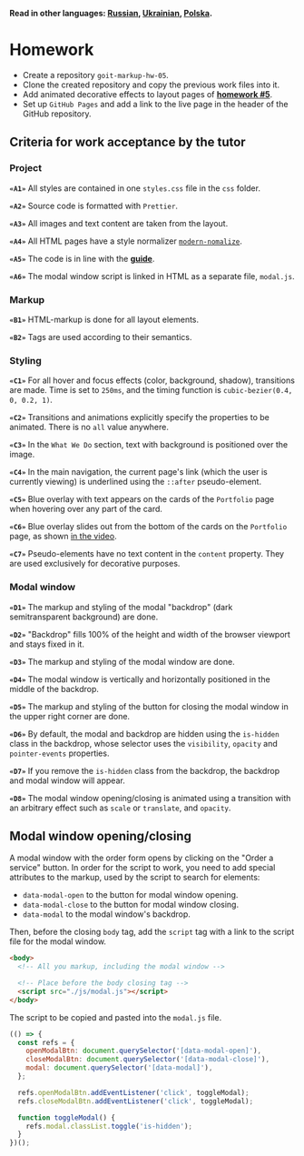 **Read in other languages: [Russian](README.md), [Ukrainian](README.ua.md), [Polska](README.pl.md).**

# Homework

- Create a repository `goit-markup-hw-05`.
- Clone the created repository and copy the previous work files into it.
- Add animated decorative effects to layout pages of [**homework #5**](<https://www.figma.com/file/oTYBECAN79dXy19hzWObO4/Web-Studio-(Version-2.1)?node-id=1%3A836>).
- Set up `GitHub Pages` and add a link to the live page in the header of the GitHub repository.

## Criteria for work acceptance by the tutor

### Project

**`«A1»`** All styles are contained in one `styles.css` file in the `css` folder.

**`«A2»`** Source code is formatted with `Prettier`.

**`«A3»`** All images and text content are taken from the layout.

**`«A4»`** All HTML pages have a style normalizer [`modern-nomalize`](https://github.com/sindresorhus/modern-normalize).

**`«A5»`** The code is in line with the [**guide**](https://codeguide.co/).

**`«A6»`** The modal window script is linked in HTML as a separate file, `modal.js`.

### Markup

**`«B1»`** HTML-markup is done for all layout elements.

**`«B2»`** Tags are used according to their semantics.

### Styling

**`«C1»`** For all hover and focus effects (color, background, shadow), transitions are made. Time is set to `250ms`, and the timing function is `cubic-bezier(0.4, 0, 0.2, 1)`.

**`«C2»`** Transitions and animations explicitly specify the properties to be animated. There is no `all` value anywhere.

**`«C3»`** In the `What We Do` section, text with background is positioned over the image.

**`«C4»`** In the main navigation, the current page's link (which the user is currently viewing) is underlined using the `::after` pseudo-element.

**`«C5»`** Blue overlay with text appears on the cards of the `Portfolio` page when hovering over any part of the card.

**`«C6»`** Blue overlay slides out from the bottom of the cards on the `Portfolio` page, as shown [in the video](./preview.gif).

**`«C7»`** Pseudo-elements have no text content in the `content` property. They are used exclusively for decorative purposes.

### Modal window

**`«D1»`** The markup and styling of the modal "backdrop" (dark semitransparent background) are done.

**`«D2»`** "Backdrop" fills 100% of the height and width of the browser viewport and stays fixed in it.

**`«D3»`** The markup and styling of the modal window are done.

**`«D4»`** The modal window is vertically and horizontally positioned in the middle of the backdrop.

**`«D5»`** The markup and styling of the button for closing the modal window in the upper right corner are done.

**`«D6»`** By default, the modal and backdrop are hidden using the `is-hidden` class in the backdrop, whose selector uses the `visibility`, `opacity` and `pointer-events` properties.

**`«D7»`** If you remove the `is-hidden` class from the backdrop, the backdrop and modal window will appear.

**`«D8»`** The modal window opening/closing is animated using a transition with an arbitrary effect such as `scale` or `translate`, and `opacity`.

## Modal window opening/closing

A modal window with the order form opens by clicking on the "Order a service" button. In order for the script to work, you need to add special attributes to the markup, used by the script to search for elements:

- `data-modal-open` to the button for modal window opening.
- `data-modal-close` to the button for modal window closing.
- `data-modal` to the modal window's backdrop.

Then, before the closing `body` tag, add the `script` tag with a link to the script file for the modal window.

```html
<body>
  <!-- All you markup, including the modal window -->

  <!-- Place before the body closing tag -->
  <script src="./js/modal.js"></script>
</body>
```

The script to be copied and pasted into the `modal.js` file.

```js
(() => {
  const refs = {
    openModalBtn: document.querySelector('[data-modal-open]'),
    closeModalBtn: document.querySelector('[data-modal-close]'),
    modal: document.querySelector('[data-modal]'),
  };

  refs.openModalBtn.addEventListener('click', toggleModal);
  refs.closeModalBtn.addEventListener('click', toggleModal);

  function toggleModal() {
    refs.modal.classList.toggle('is-hidden');
  }
})();
```
